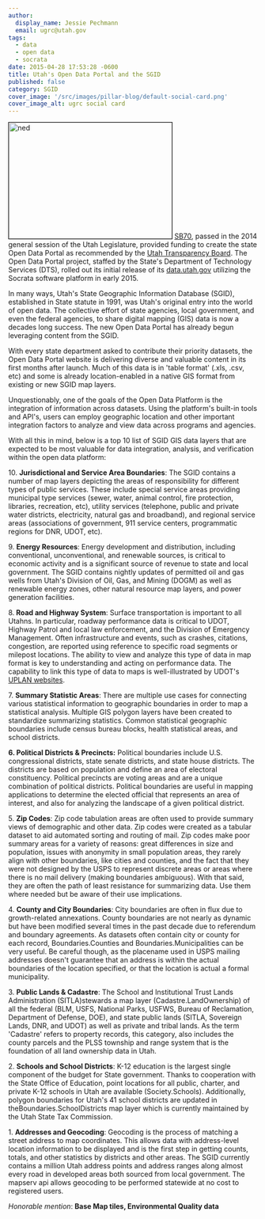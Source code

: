 ```yaml
---
author:
  display_name: Jessie Pechmann
  email: ugrc@utah.gov
tags:
  - data
  - open data
  - socrata
date: 2015-04-28 17:53:28 -0600
title: Utah's Open Data Portal and the SGID
published: false
category: SGID
cover_image: '/src/images/pillar-blog/default-social-card.png'
cover_image_alt: ugrc social card
---
```


<p><a  href="https://www.utah.gov/data/"><img class="inline-text-left" style="border: 1px solid black;" src="/images/404.png" alt="ned" width="330" height="235" loading="lazy" /></a> <a href="https://le.utah.gov/~2014/bills/static/SB0070.html">SB70</a>, passed in the 2014 general session of the Utah Legislature, provided funding to create the state Open Data Portal as recommended by the <a href="https://www.utah.gov/transparency/index.html">Utah Transparency Board</a>. The Open Data Portal project, staffed by the State's Department of Technology Services (DTS), rolled out its initial release of its <a href="https://www.utah.gov/data/">data.utah.gov</a> utilizing the Socrata software platform in early 2015.</p>
<p>In many ways, Utah's State Geographic Information Database (SGID), established in State statute in 1991, was Utah's original entry into the world of open data. The collective effort of state agencies, local government, and even the federal agencies, to share digital mapping (GIS) data is now a decades long success. The new Open Data Portal has already begun leveraging content from the SGID.</p>
<p>With every state department asked to contribute their priority datasets, the Open Data Portal website is delivering diverse and valuable content in its first months after launch. Much of this data is in 'table format' (.xls, .csv, etc) and some is already location-enabled in a native GIS format from existing or new SGID map layers. </p>
<p>Unquestionably, one of the goals of the Open Data Platform is the integration of information across datasets. Using the platform's built-in tools and API's, users can employ geographic location and other important integration factors to analyze and view data across programs and agencies. </p>
<p>With all this in mind, below is a top 10 list of SGID GIS data layers that are expected to be most valuable for data integration, analysis, and verification within the open data platform:</p>
<p><a  href="/images/404.png" alt="ned" width="65" height="65" loading="lazy" /></a>  10. <strong>Jurisdictional and Service Area Boundaries</strong>: The SGID contains a number of map layers depicting the areas of responsibility for different types of public services. These include special service areas providing municipal type services (sewer, water, animal control, fire protection, libraries, recreation, etc), utility services (telephone, public and private water districts, electricity, natural gas and broadband), and regional service areas (associations of government, 911 service centers, programmatic regions for DNR, UDOT, etc). </p>
<p><a  href="/images/404.png" alt="ned" width="65" height="65" loading="lazy" /></a> 9. <strong>Energy Resources</strong>: Energy development and distribution, including conventional, unconventional, and renewable sources, is critical to economic activity and is a significant source of revenue to state and local government. The SGID contains nightly updates of permitted oil and gas wells from Utah's Division of Oil, Gas, and Mining (DOGM) as well as renewable energy zones, other natural resource map layers, and power generation facilities.</p>
<p><a  href="/images/404.png" alt="ned" width="65" height="65" loading="lazy" /></a> 8.<strong> Road and Highway System</strong>: Surface transportation is important to all Utahns. In particular, roadway performance data is critical to UDOT, Highway Patrol and local law enforcement, and the Division of Emergency Management. Often infrastructure and events, such as crashes, citations, congestion, are reported using reference to specific road segments or milepost locations. The ability to view and analyze this type of data in map format is key to understanding and acting on performance data. The capability to link this type of data to maps is well-illustrated by UDOT's <a href="https://uplan.maps.arcgis.com/home/">UPLAN websites</a>.</p>
<p><a  href="/images/404.png" alt="ned" width="65" height="65" loading="lazy" /></a> 7. <strong>Summary Statistic Areas</strong>: There are multiple use cases for connecting various statistical information to geographic boundaries in order to map a statistical analysis. Multiple GIS polygon layers have been created to standardize summarizing statistics. Common statistical geographic boundaries include census bureau blocks, health statistical areas, and school districts.  </p>
<p><a  href="/images/404.png" alt="ned" width="65" height="65" loading="lazy" /></a><strong>6. Political Districts & Precincts:</strong> Political boundaries include U.S. congressional districts, state senate districts, and state house districts. The districts are based on population and define an area of electoral constituency. Political precincts are voting areas and are a unique combination of political districts. Political boundaries are useful in mapping applications to determine the elected official that represents an area of interest, and also for analyzing the landscape of a given political district. </p>
<p><a  href="/images/404.png" alt="ned" width="65" height="65" loading="lazy" /></a> 5. <strong>Zip Codes</strong>: Zip code tabulation areas are often used to provide summary views of demographic and other data. Zip codes were created as a tabular dataset to aid automated sorting and routing of mail. Zip codes make poor summary areas for a variety of reasons: great differences in size and population, issues with anonymity in small population areas, they rarely align with other boundaries, like cities and counties, and the fact that they were not designed by the USPS to represent discrete areas or areas where there is no mail delivery (making boundaries ambiguous). With that said, they are often the path of least resistance for summarizing data. Use them where needed but be aware of their use implications.</p>
<p><a  href="/images/404.png" alt="ned" width="65" height="65" loading="lazy" /></a> 4. <strong>County and City Boundaries</strong>: City boundaries are often in flux due to growth-related annexations. County boundaries are not nearly as dynamic but have been modified several times in the past decade due to referendum and boundary agreements. As datasets often contain city or county for each record, Boundaries.Counties and Boundaries.Municipalities can be very useful. Be careful though, as the placename used in USPS mailing addresses doesn't guarantee that an address is within the actual boundaries of the location specified, or that the location is actual a formal municipality.</p>
<p><a  href="/images/404.png" alt="ned" width="65" height="65" loading="lazy" /></a> 3. <strong>Public Lands & Cadastre</strong>: The School and Institutional Trust Lands Administration (SITLA)stewards a map layer (Cadastre.LandOwnership) of all the federal (BLM, USFS, National Parks, USFWS, Bureau of Reclamation, Department of Defense, DOE), and state public lands (SITLA, Sovereign Lands, DNR, and UDOT) as well as private and tribal lands. As the term 'Cadastre' refers to property records, this category, also includes the county parcels and the PLSS township and range system that is the foundation of all land ownership data in Utah.</p>
<p><a   href="/images/404.png" alt="ned" width="65" height="65" loading="lazy" /></a> 2. <strong>Schools and School Districts</strong>: K-12 education is the largest single component of the budget for State government. Thanks to cooperation with the State Office of Education, point locations for all public, charter, and private K-12 schools in Utah are available (Society.Schools). Additionally, polygon boundaries for Utah's 41 school districts are updated in theBoundaries.SchoolDistricts map layer which is currently maintained by the Utah State Tax Commission.</p>
<p><a  href="/images/404.png" alt="ned" width="65" height="65" loading="lazy" /></a> 1. <strong>Addresses and Geocoding</strong>: Geocoding is the process of matching a street address to map coordinates. This allows data with address-level location information to be displayed and is the first step in getting counts, totals, and other statistics by districts and other areas. The SGID currently contains a million Utah address points and address ranges along almost every road in developed areas both sourced from local government. The mapserv api allows geocoding to be performed statewide at no cost to registered users.</p>
<p><em>Honorable mention</em>: <strong>Base Map tiles, Environmental Quality data</strong></p>
